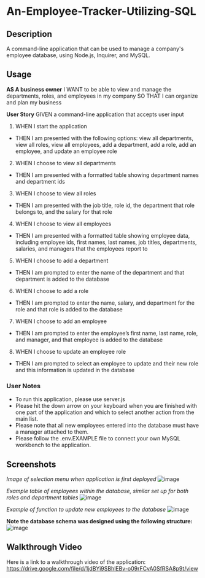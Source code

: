 # An-Employee-Tracker-Utilizing-SQL

## Description

 A command-line application that can be used to manage a company's employee database, using Node.js, Inquirer, and MySQL.

## Usage

**AS A business owner**
I WANT to be able to view and manage the departments, roles, and employees in my company SO THAT I can organize and plan my business

**User Story**
GIVEN a command-line application that accepts user input
1. WHEN I start the application
- THEN I am presented with the following options: view all departments, view all roles, view all employees, add a department, add a role, add an employee, and update an employee role
2. WHEN I choose to view all departments
- THEN I am presented with a formatted table showing department names and department ids
3. WHEN I choose to view all roles
- THEN I am presented with the job title, role id, the department that role belongs to, and the salary for that role
4. WHEN I choose to view all employees
- THEN I am presented with a formatted table showing employee data, including employee ids, first names, last names, job titles, departments, salaries, and managers that the employees report to
5. WHEN I choose to add a department
- THEN I am prompted to enter the name of the department and that department is added to the database
6. WHEN I choose to add a role
- THEN I am prompted to enter the name, salary, and department for the role and that role is added to the database
7. WHEN I choose to add an employee
- THEN I am prompted to enter the employee’s first name, last name, role, and manager, and that employee is added to the database
8. WHEN I choose to update an employee role
- THEN I am prompted to select an employee to update and their new role and this information is updated in the database

### User Notes

- To run this application, please use server.js
- Please hit the down arrow on your keyboard when you are finished with one part of the application and which to select another action from the main list. 
- Please note that all new employees entered into the database must have a manager attached to them. 
- Please follow the .env.EXAMPLE file to connect your own MySQL workbench to the application.

## Screenshots 
*Image of selection menu when application is first deployed*
![image](https://user-images.githubusercontent.com/99284604/168486064-62669650-58f3-4d1f-b6f3-490cdf5ccab8.png)

*Example table of employees within the database, similar set up for both roles and department tables*
![image](https://user-images.githubusercontent.com/99284604/168486109-e075e9fb-21a5-4d36-b31e-13ff79a14ed8.png)

*Example of function to update new employees to the database*
![image](https://user-images.githubusercontent.com/99284604/168486164-15bd3f52-7775-436f-971f-71682eb72b69.png)

**Note the database schema was designed using the following structure:**
![image](https://user-images.githubusercontent.com/99284604/168486215-a5f23af7-3321-4169-b7f5-c0253d3c35be.png)


## Walkthrough Video 

Here is a link to a walkthrough video of the application: https://drive.google.com/file/d/1jdBYi9SBhlEBv-o09rFCvA0SfRSA8p9t/view

